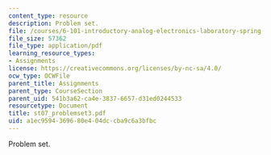 ```yaml
---
content_type: resource
description: Problem set.
file: /courses/6-101-introductory-analog-electronics-laboratory-spring-2007/a1ec9594369680e404dccba9c6a3bfbc_st07_problemset3.pdf
file_size: 57362
file_type: application/pdf
learning_resource_types:
- Assignments
license: https://creativecommons.org/licenses/by-nc-sa/4.0/
ocw_type: OCWFile
parent_title: Assignments
parent_type: CourseSection
parent_uid: 541b3a62-ca4e-3837-6657-d31ed0244533
resourcetype: Document
title: st07_problemset3.pdf
uid: a1ec9594-3696-80e4-04dc-cba9c6a3bfbc
---
```

Problem set.